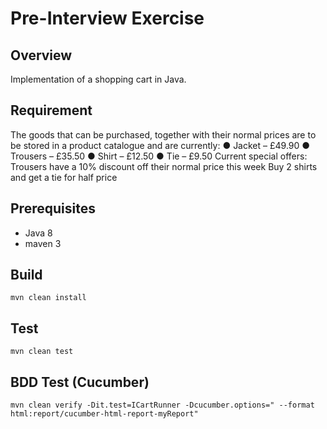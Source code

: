 # Pre-Interview Exercise

## Overview
Implementation of a shopping cart in Java.

## Requirement
The goods that can be purchased, together with their normal prices are to be stored in a
product catalogue and are currently:
● Jacket – £49.90
● Trousers – £35.50
● Shirt – £12.50
● Tie – £9.50
Current special offers:
    Trousers have a 10% discount off their normal price this week
    Buy 2 shirts and get a tie for half price

## Prerequisites
- Java 8
- maven 3

## Build
`mvn clean install`

## Test
`mvn clean test`

## BDD Test (Cucumber)
`mvn clean verify -Dit.test=ICartRunner -Dcucumber.options=" --format html:report/cucumber-html-report-myReport"`